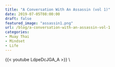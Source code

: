 ```yaml
---
title: "A Conversation With An Assassin (vol 1)"
date: 2019-07-05T08:00:00
draft: false
featured_image: "assassin1.png"
url: /blog/a-conversation-with-an-assassin-vol-1
categories:
- Muay Thai
- Mindset
- Life
---
```


{{< youtube LdpeDcJGA_A >}} \